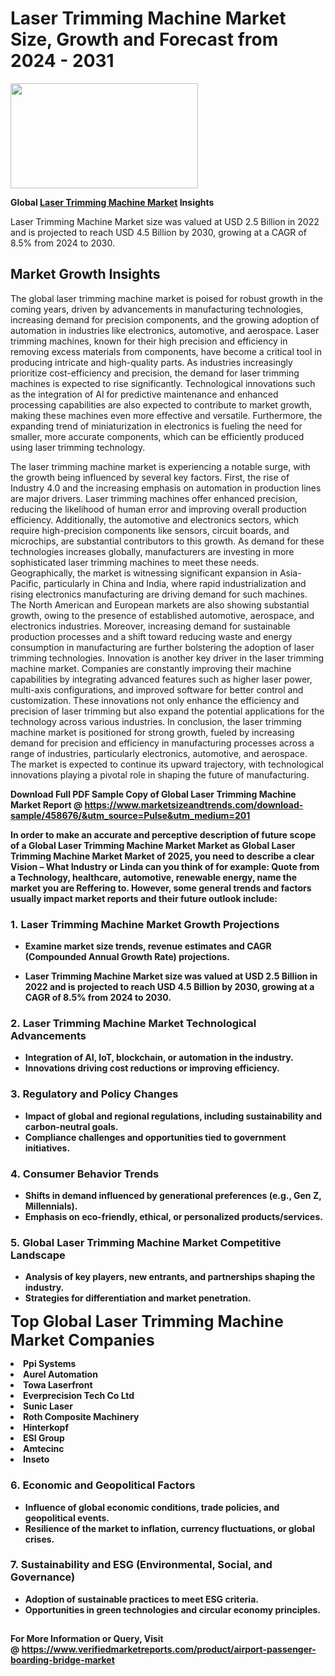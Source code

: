 <H1>Laser Trimming Machine Market Size, Growth and Forecast from 2024 - 2031</H1><img class="aligncenter size-medium wp-image-584254" src="https://thirdeyenews.in/wp-content/uploads/2024/09/Global-Market-Research-300x168.jpeg" alt="" width="300" height="168" /><p><strong>Global&nbsp;<a href="https://www.marketsizeandtrends.com/download-sample/458676/&amp;utm_source=Pulse&amp;utm_medium=201">Laser Trimming Machine Market</a> Insights</strong></p><p>Laser Trimming Machine Market size was valued at USD 2.5 Billion in 2022 and is projected to reach USD 4.5 Billion by 2030, growing at a CAGR of 8.5% from 2024 to 2030.</p><p><h2>Market Growth Insights</h2> <p>The global laser trimming machine market is poised for robust growth in the coming years, driven by advancements in manufacturing technologies, increasing demand for precision components, and the growing adoption of automation in industries like electronics, automotive, and aerospace. Laser trimming machines, known for their high precision and efficiency in removing excess materials from components, have become a critical tool in producing intricate and high-quality parts. As industries increasingly prioritize cost-efficiency and precision, the demand for laser trimming machines is expected to rise significantly. Technological innovations such as the integration of AI for predictive maintenance and enhanced processing capabilities are also expected to contribute to market growth, making these machines even more effective and versatile. Furthermore, the expanding trend of miniaturization in electronics is fueling the need for smaller, more accurate components, which can be efficiently produced using laser trimming technology.</p> <p><strong></strong></p> <p>The laser trimming machine market is experiencing a notable surge, with the growth being influenced by several key factors. First, the rise of Industry 4.0 and the increasing emphasis on automation in production lines are major drivers. Laser trimming machines offer enhanced precision, reducing the likelihood of human error and improving overall production efficiency. Additionally, the automotive and electronics sectors, which require high-precision components like sensors, circuit boards, and microchips, are substantial contributors to this growth. As demand for these technologies increases globally, manufacturers are investing in more sophisticated laser trimming machines to meet these needs. Geographically, the market is witnessing significant expansion in Asia-Pacific, particularly in China and India, where rapid industrialization and rising electronics manufacturing are driving demand for such machines. The North American and European markets are also showing substantial growth, owing to the presence of established automotive, aerospace, and electronics industries. Moreover, increasing demand for sustainable production processes and a shift toward reducing waste and energy consumption in manufacturing are further bolstering the adoption of laser trimming technologies. Innovation is another key driver in the laser trimming machine market. Companies are constantly improving their machine capabilities by integrating advanced features such as higher laser power, multi-axis configurations, and improved software for better control and customization. These innovations not only enhance the efficiency and precision of laser trimming but also expand the potential applications for the technology across various industries. In conclusion, the laser trimming machine market is positioned for strong growth, fueled by increasing demand for precision and efficiency in manufacturing processes across a range of industries, particularly electronics, automotive, and aerospace. The market is expected to continue its upward trajectory, with technological innovations playing a pivotal role in shaping the future of manufacturing.</p> <p><strong></p><p><span class=""><strong>Download Full PDF Sample Copy of Global Laser Trimming Machine Market Report</strong> @ <a href="https://www.marketsizeandtrends.com/download-sample/458676/&amp;utm_source=Pulse&amp;utm_medium=201" target="_blank">https://www.marketsizeandtrends.com/download-sample/458676/&amp;utm_source=Pulse&amp;utm_medium=201</a></span></p><p>In order to make an accurate and perceptive description of future scope of a Global&nbsp;Laser Trimming Machine Market Market as Global&nbsp;Laser Trimming Machine Market Market of 2025, you need to describe a clear Vision &ndash; What Industry or Linda can you think of for example: Quote from a Technology, healthcare, automotive, renewable energy, name the market you are Reffering to. However, some general trends and factors usually impact market reports and their future outlook include:</p><h3>1.&nbsp;<strong>Laser Trimming Machine Market Growth Projections</strong></h3><ul><li>Examine market size trends, revenue estimates and CAGR (Compounded Annual Growth Rate) projections.</li><li><p>Laser Trimming Machine Market size was valued at USD 2.5 Billion in 2022 and is projected to reach USD 4.5 Billion by 2030, growing at a CAGR of 8.5% from 2024 to 2030.</p></li></ul><h3>2.&nbsp;<strong>Laser Trimming Machine Market Technological Advancements</strong></h3><ul><li>Integration of AI, IoT, blockchain, or automation in the industry.</li><li>Innovations driving cost reductions or improving efficiency.</li></ul><h3>3.&nbsp;<strong>Regulatory and Policy Changes</strong></h3><ul><li>Impact of global and regional regulations, including sustainability and carbon-neutral goals.</li><li>Compliance challenges and opportunities tied to government initiatives.</li></ul><h3>4.&nbsp;<strong>Consumer Behavior Trends</strong></h3><ul><li>Shifts in demand influenced by generational preferences (e.g., Gen Z, Millennials).</li><li>Emphasis on eco-friendly, ethical, or personalized products/services.</li></ul><h3>5.&nbsp;<strong>Global Laser Trimming Machine Market Competitive Landscape</strong></h3><ul><li>Analysis of key players, new entrants, and partnerships shaping the industry.</li><li>Strategies for differentiation and market penetration.</li></ul><p data-pm-slice="1 1 []"><span style="color: inherit; font-family: inherit; font-size: 25px;">Top Global Laser Trimming Machine Market Companies</span></p><div class="" data-test-id=""><p><li>Ppi Systems</li><li> Aurel Automation</li><li> Towa Laserfront</li><li> Everprecision Tech Co Ltd</li><li> Sunic Laser</li><li> Roth Composite Machinery</li><li> Hinterkopf</li><li> ESI Group</li><li> Amtecinc</li><li> Inseto</li></p></div><h3>6.&nbsp;<strong>Economic and Geopolitical Factors</strong></h3><ul><li>Influence of global economic conditions, trade policies, and geopolitical events.</li><li>Resilience of the market to inflation, currency fluctuations, or global crises.</li></ul><h3>7.&nbsp;<strong>Sustainability and ESG (Environmental, Social, and Governance)</strong></h3><ul><li>Adoption of sustainable practices to meet ESG criteria.</li><li>Opportunities in green technologies and circular economy principles.</li></ul><h2><strong style="font-size: 14px;">For More Information or Query, Visit @&nbsp;</strong><a style="background-color: #ffffff; font-size: 14px;" href="https://www.marketsizeandtrends.com/report/laser-trimming-machine-market/" target="_blank">https://www.verifiedmarketreports.com/product/airport-passenger-boarding-bridge-market</a></h2>
